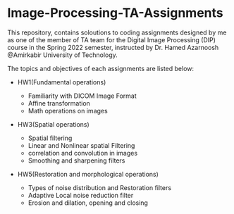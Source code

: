 # Image-Processing-TA-Assignments
This repository, contains soloutions to coding assignments designed by me as one of the member of TA team for the Digital Image Processing (DIP) course in the Spring 2022 semester, instructed by Dr. Hamed Azarnoosh @Amirkabir University of Technology.

The topics and objectives of each assignments are listed below:

- HW1(Fundamental operations)
  - Familiarity with DICOM Image Format
  - Affine transformation
  - Math operations on images
    
- HW3(Spatial operations)
    - Spatial filtering
    - Linear and Nonlinear spatial Filtering
    - correlation and convolution in images
    - Smoothing and sharpening filters
    
- HW5(Restoration and morphological operations)
    - Types of noise distribution and Restoration filters
    - Adaptive Local noise reduction filter
    - Erosion and dilation, opening and closing
  

